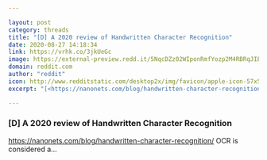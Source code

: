 ```yaml
---

layout: post
category: threads
title: "[D] A 2020 review of Handwritten Character Recognition"
date: 2020-08-27 14:18:34
link: https://vrhk.co/3jkUeGc
image: https://external-preview.redd.it/5NqcDZz02WIponRmfYozp2M4RBRqJIEVkJf3gKq4R-I.jpg?width=484&height=253.403141361&auto=webp&crop=484:253.403141361,smart&s=88375bd380b51110ae9e174960806db7ee5610cb
domain: reddit.com
author: "reddit"
icon: http://www.redditstatic.com/desktop2x/img/favicon/apple-icon-57x57.png
excerpt: "[<https://nanonets.com/blog/handwritten-character-recognition/>](<https://nanonets.com/blog/handwritten-character-recognition/>) OCR is considered a..."

---
```


### [D] A 2020 review of Handwritten Character Recognition

[<https://nanonets.com/blog/handwritten-character-recognition/>](<https://nanonets.com/blog/handwritten-character-recognition/>) OCR is considered a...